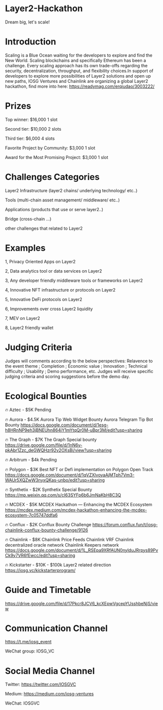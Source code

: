 # Layer2-Hackathon
Dream big, let's scale!

# Introduction
Scaling is a Blue Ocean waiting for the developers to explore and find the New World. Scaling blockchains and specifically Ethereum has been a challenge. Every scaling approach has its own trade-offs regarding the security, decentralization, throughput, and flexibility choices.In support of developers to explore more possibilities of Layer2 solutions and open up new paths, IOSG Ventures and Chainlink are organizing a global Layer2 hackathon, find more into here: https://readymag.com/erqiudao/3003222/

# Prizes
Top winner: $16,000 1 slot

Second tier: $10,000 2 slots

Third tier: $6,000 4 slots

Favorite Project by Community: $3,000 1 slot

Award for the Most Promising Project: $3,000 1 slot


# Challenges Categories
Layer2 Infrastructure (layer2 chains/ underlying technology/ etc..)

Tools (multi-chain asset management/ middleware/ etc..)

Applications (products that use or serve layer2..) 

Bridge (cross-chain ...)

other challenges that related to Layer2

# Examples

1, Privacy Oriented Apps on Layer2

2, Data analytics tool or data services on Layer2 

3, Any developer friendly middleware tools or frameworks on Layer2

4, Innovative NFT infrastructure or protocols on Layer2 

5, Innovative DeFi protocols on Layer2 

6, Improvements over cross Layer2 liquidity

7, MEV on Layer2

8, Layer2 friendly wallet

# Judging Criteria
Judges will comments according to the below perspectives: Relavence to the event theme ; Completion ; Economic value ; Innovation ; Technical difficulty ; Usability ; Demo performance, etc. Judges will receive specific judging criteria and scoring suggestions before the demo day.

# Ecological Bounties
🔥  Aztec -  $5K
Pending 

🔥  Aurora - $4.5K
Aurora Tip Web Widget Bounty
Aurora Telegram Tip Bot Bounty
https://docs.google.com/document/d/1esg-h8HRnNP9eh3jBNEUhn864jY1mYtqQr0M-uBpr3M/edit?usp=sharing

🔥  The Graph - $7K
The Graph Special bounty
https://drive.google.com/file/d/1nN6v-pkAbr1Zzc_deGWQHzr92v2OXsBi/view?usp=sharing 

🔥  Arbitrum - $4k
Pending

🔥  Polygon - $3K
Best NFT or Defi implementation on Polygon 
Open Track
https://docs.google.com/document/d/1qVZXlvoyaAjMTph7Vm3-WAUr5XQZwW3nyxQKas-unbo/edit?usp=sharing 

🔥  Synthetix - $2K
Synthetix Special Bounty
https://mp.weixin.qq.com/s/cI63SYFp6b6JmNaKbH8C3Q 

🔥  MCDEX - $5K
MCDEX Hackathon — Enhancing the MCDEX Ecosystem
https://mcdex.medium.com/mcdex-hackathon-enhancing-the-mcdex-ecosystem-7c05747ddfa6

🔥  Conflux - $2K
Conflux Bounty Challenge
https://forum.conflux.fun/t/iosg-chainlink-conflux-bounty-challenge/9126 

🔥  Chainlink - $8K
Chainlink Price Feeds
Chainlink VRF
Chainlink decentralized oracle network
Chainlink Keepers network
https://docs.google.com/document/d/1L_RSEpa9XRfAUN0nylduJRrpys89PvCk9y7VR6fEwcc/edit?usp=sharing 

🔥  Kickstarter - $10K - $100k
Layer2 related direction 
https://iosg.vc/kickstarterprogram/ 


# Guide and Timetable
https://drive.google.com/file/d/17Pkcr8JCV6_kcXEpwVgcepYUsshbeNjS/view 

# Communication Channel
https://t.me/iosg_event

WeChat group: IOSG_VC

# Social Media Channel
Twitter: https://twitter.com/IOSGVC

Medium: https://medium.com/iosg-ventures

WeChat: IOSGVC















